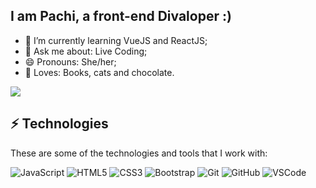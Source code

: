 ## I am Pachi, a front-end Divaloper :)


- 🌱 I’m currently learning VueJS and ReactJS;
- 💬 Ask me about: Live Coding;
- 😄 Pronouns: She/her;
- 🖤 Loves: Books, cats and chocolate.



![](https://media.giphy.com/media/LAKj8u8DlhXG/giphy.gif)


## ⚡ Technologies

These are some of the technologies and tools that I work with:

![JavaScript](https://img.shields.io/badge/-JavaScript-black?style=flat-square&logo=javascript)
![HTML5](https://img.shields.io/badge/-HTML5-E34F26?style=flat-square&logo=html5&logoColor=white)
![CSS3](https://img.shields.io/badge/-CSS3-1572B6?style=flat-square&logo=css3)
![Bootstrap](https://img.shields.io/badge/-Bootstrap-563D7C?style=flat-square&logo=bootstrap)
![Git](https://img.shields.io/badge/-Git-black?style=flat-square&logo=git)
![GitHub](https://img.shields.io/badge/-GitHub-181717?style=flat-square&logo=github)
![VSCode](https://img.shields.io/badge/-VSCode-007ACC?style=flat-square&logo=visual-studio-code&logoColor=white)
